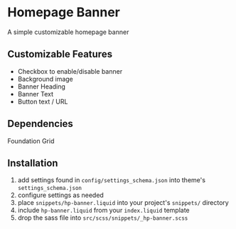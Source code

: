 
# Homepage Banner

A simple customizable homepage banner

## Customizable Features

- Checkbox to enable/disable banner
- Background image
- Banner Heading
- Banner Text
- Button text / URL

## Dependencies

Foundation Grid

## Installation

1. add settings found in `config/settings_schema.json` into theme's `settings_schema.json`
2. configure settings as needed
3. place `snippets/hp-banner.liquid` into your project's `snippets/` directory
4. include `hp-banner.liquid` from your `index.liquid` template
6. drop the sass file into `src/scss/snippets/_hp-banner.scss`